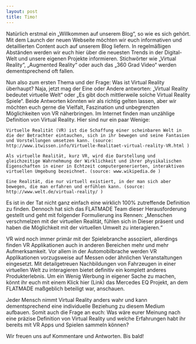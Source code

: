 ```yaml
---
layout: post
title: Timo!
---
```


Natürlich erstmal ein „Willkommen auf unserem Blog“, so wie es sich gehört. Mit dem Launch der neuen Webseite möchten wir euch informativen und detaillierten Content auch auf unserem Blog liefern. In regelmäßigen Abständen werden wir euch hier über die neuesten Trends in der Digital-Welt und unsere eigenen Projekte informieren. Stichwörter wie „Virtual Reality“, „Augmented Reality“ oder auch das „360 Grad Video“ werden dementsprechend oft fallen.

Nun also zum ersten Thema und der Frage: Was ist Virtual Reality überhaupt? Naja, jetzt mag der Eine oder Andere antworten: „Virtual Reality bedeutet virtuelle Welt“ oder „Es gibt doch mittlerweile solche Virtual Reality Spiele“. Beide Antworten könnten wir als richtig gelten lassen, aber wir möchten euch gerne die Vielfalt, Faszination und unbegrenzten Möglichkeiten von VR näherbringen. Im Internet finden man unzählige Definition von Virtual Reality. Hier sind nur ein paar Wenige:

    Virtuelle Realität (VR) ist die Schaffung einer scheinbaren Welt in die der Betrachter eintauchen, sich in ihr bewegen und seine Fantasien und Vorstellungen umsetzen kann. (source: http://www.itwissen.info/Virtuelle-Realitaet-virtual-reality-VR.html )

    Als virtuelle Realität, kurz VR, wird die Darstellung und gleichzeitige Wahrnehmung der Wirklichkeit und ihrer physikalischen Eigenschaften in einer in Echtzeit computergenerierten, interaktiven virtuellen Umgebung bezeichnet. (source: www.wikipedia.de )

    Eine Realität, die nur virtuell existiert, in der man sich aber bewegen, die man erfahren und erfühlen kann. (source: http://www.welt.de/virtual-reality/ )

Es ist in der Tat nicht ganz einfach eine wirklich 100% zutreffende Definition zu finden. Dennoch hat sich das FLATMADE Team dieser Herausforderung gestellt und geht mit folgender Formulierung ins Rennen: „Menschen verschmelzen mit der virtuellen Realität, fühlen sich in Dieser präsent und haben die Möglichkeit mit der virtuellen Umwelt zu interagieren.“

VR wird noch immer primär mit der Spielebranche assoziiert, allerdings finden VR Applikationen auch in anderen Bereichen mehr und mehr Aufmerksamkeit. Vor allem in der Automobilbrache werden VR Applikationen vorzugsweise auf Messen oder ähnlichen Veranstaltungen eingesetzt. Mit detailgetreuen Nachbildungen von Fahrzeugen in einer virtuellen Welt zu interagieren bietet definitiv ein komplett anderes Produkterlebnis. Um ein Wenig Werbung in eigener Sache zu machen, könnt ihr euch mit einem Klick hier (Link) das Mercedes EQ Projekt, an dem FLATMADE maßgeblich beteiligt war, anschauen.

Jeder Mensch nimmt Virtual Reality anders wahr und kann dementsprechend eine individuelle Beziehung zu diesem Medium aufbauen. Somit auch die Frage an euch: Was wäre eurer Meinung nach eine präzise Definition von Virtual Reality und welche Erfahrungen habt ihr bereits mit VR Apps und Spielen sammeln können?

Wir freuen uns auf Kommentare und Antworten. Bis bald!

